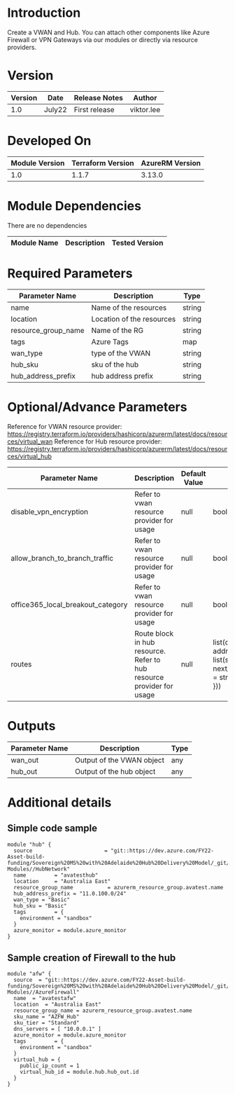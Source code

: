 # Introduction 
Create a VWAN and Hub. You can attach other components like Azure Firewall or VPN Gateways via our modules or directly via resource providers.

# Version
| Version | Date | Release Notes | Author |
|---|---|---|---|
| 1.0 | July22 | First release | viktor.lee |

# Developed On
| Module Version | Terraform Version | AzureRM Version |
|---|---|---|
| 1.0 | 1.1.7 | 3.13.0 |

# Module Dependencies
There are no dependencies

| Module Name | Description | Tested Version |
|---|---|---|


# Required Parameters
| Parameter Name | Description | Type | 
|---|---|---|
| name | Name of the resources | string |
| location | Location of the resources | string |
| resource_group_name | Name of the RG | string |
| tags | Azure Tags | map |
| wan_type | type of the VWAN | string |
| hub_sku | sku of the hub | string |
| hub_address_prefix | hub address prefix | string |


# Optional/Advance Parameters
Reference for VWAN resource provider: https://registry.terraform.io/providers/hashicorp/azurerm/latest/docs/resources/virtual_wan
Reference for Hub resource provider: https://registry.terraform.io/providers/hashicorp/azurerm/latest/docs/resources/virtual_hub

| Parameter Name | Description | Default Value | Type | 
|---|---|---|---|
| disable_vpn_encryption | Refer to vwan resource provider for usage | null | bool |
| allow_branch_to_branch_traffic | Refer to vwan resource provider for usage | null | bool |
| office365_local_breakout_category | Refer to vwan resource provider for usage | null | bool |
| routes | Route block in hub resource. Refer to hub resource provider for usage | null | list(object({<br/>address_prefixes = list(string)<br/>next_hop_ip_address = string<br/>})) |

# Outputs

| Parameter Name | Description | Type | 
|---|---|---|
| wan_out | Output of the VWAN object | any |
| hub_out | Output of the hub object | any |

# Additional details
## Simple code sample
```
module "hub" {
  source                       = "git::https://dev.azure.com/FY22-Asset-build-funding/Sovereign%20MS%20with%20Adelaide%20Hub%20Delivery%20Model/_git/Terraform-Modules//HubNetwork"
  name         = "avatesthub"
  location     = "Australia East"
  resource_group_name           = azurerm_resource_group.avatest.name
  hub_address_prefix = "11.0.100.0/24"
  wan_type = "Basic"
  hub_sku = "Basic"
  tags         = {
    environment = "sandbox"
  }
  azure_monitor = module.azure_monitor
}
```
## Sample creation of Firewall to the hub
```
module "afw" {
  source  = "git::https://dev.azure.com/FY22-Asset-build-funding/Sovereign%20MS%20with%20Adelaide%20Hub%20Delivery%20Model/_git/Terraform-Modules//AzureFirewall"
  name  = "avatestafw"
  location  = "Australia East"
  resource_group_name = azurerm_resource_group.avatest.name
  sku_name = "AZFW_Hub"
  sku_tier = "Standard"
  dns_servers = [ "10.0.0.1" ]
  azure_monitor = module.azure_monitor
  tags         = {
    environment = "sandbox"
  }
  virtual_hub = {
    public_ip_count = 1
    virtual_hub_id = module.hub.hub_out.id
  }
}
```
